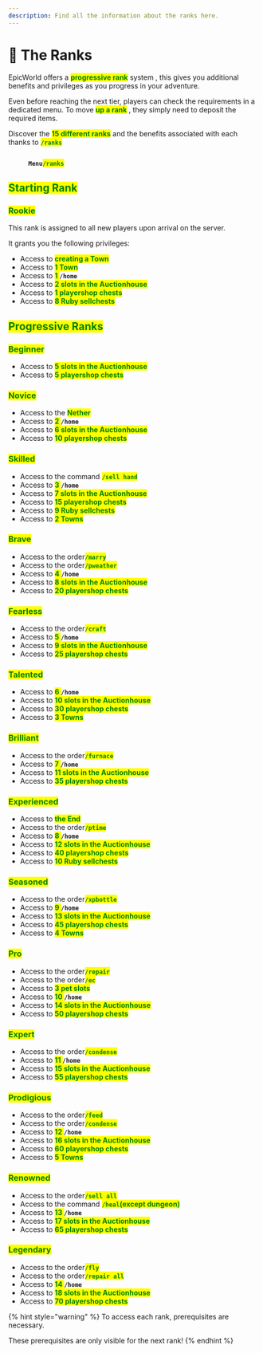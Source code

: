 ```yaml
---
description: Find all the information about the ranks here.
---
```


# 👑 The Ranks

EpicWorld offers a <mark style="color:green;">**progressive rank**</mark> system , this gives you additional benefits and privileges as you progress in your adventure.

Even before reaching the next tier, players can check the requirements in a dedicated menu. To move <mark style="color:green;">**up a rank**</mark> , they simply need to deposit the required items.

Discover the <mark style="color:green;">**15 different ranks**</mark> and the benefits associated with each thanks to <mark style="color:green;">**`/ranks`**</mark>

<figure><img src="../.gitbook/assets/Capture d&#x27;écran 2024-12-03 163915.png" alt=""><figcaption><p><strong><code>Menu</code></strong><mark style="color:green;"><strong><code>/ranks</code></strong></mark></p></figcaption></figure>

## <mark style="color:green;">Starting Rank</mark>

### <mark style="color:green;">Rookie</mark>

This rank is assigned to all new players upon arrival on the server.

It grants you the following privileges:

* Access to <mark style="color:green;">**creating a Town**</mark>
* Access to <mark style="color:green;">**1 Town**</mark>
* Access to <mark style="color:green;">**1 **</mark><mark style="color:green;">**`/home`**</mark>
* Access to <mark style="color:green;">**2 slots in the Auctionhouse**</mark>
* Access to <mark style="color:green;">**1 playershop chests**</mark>
* Access to <mark style="color:green;">**8 Ruby sellchests**</mark>

## <mark style="color:green;">Progressive Ranks</mark>

### <mark style="color:green;">Beginner</mark>

* Access to <mark style="color:green;">**5 slots in the Auctionhouse**</mark>
* Access to <mark style="color:green;">**5 playershop chests**</mark>

### <mark style="color:green;">Novice</mark>

* Access to the <mark style="color:green;">**Nether**</mark>
* Access to <mark style="color:green;">**2 **</mark><mark style="color:green;">**`/home`**</mark>
* Access to <mark style="color:green;">**6 slots in the Auctionhouse**</mark>
* Access to <mark style="color:green;">**10 playershop chests**</mark>

### <mark style="color:green;">Skilled</mark>&#x20;

* Access to the command <mark style="color:green;">**`/sell hand`**</mark>
* Access to <mark style="color:green;">**3 **</mark><mark style="color:green;">**`/home`**</mark>
* Access to <mark style="color:green;">**7 slots in the Auctionhouse**</mark>
* Access to <mark style="color:green;">**15 playershop chests**</mark>
* Access to <mark style="color:green;">**9 Ruby sellchests**</mark>
* Access to <mark style="color:green;">**2 Towns**</mark>

### <mark style="color:green;">Brave</mark>

* Access to the order<mark style="color:green;">**`/marry`**</mark>
* Access to the order<mark style="color:green;">**`/pweather`**</mark>
* Access to <mark style="color:green;">**4 **</mark><mark style="color:green;">**`/home`**</mark>
* Access to <mark style="color:green;">**8 slots in the Auctionhouse**</mark>
* Access to <mark style="color:green;">**20 playershop chests**</mark>

### <mark style="color:green;">Fearless</mark>

* Access to the order<mark style="color:green;">**`/craft`**</mark>
* Access to <mark style="color:green;">**5 **</mark><mark style="color:green;">**`/home`**</mark>
* Access to <mark style="color:green;">**9 slots in the Auctionhouse**</mark>
* Access to <mark style="color:green;">**25 playershop chests**</mark>

### <mark style="color:green;">Talented</mark>

* Access to <mark style="color:green;">**6 **</mark><mark style="color:green;">**`/home`**</mark>
* Access to <mark style="color:green;">**10 slots in the Auctionhouse**</mark>
* Access to <mark style="color:green;">**30 playershop chests**</mark>
* Access to <mark style="color:green;">**3 Towns**</mark>

### <mark style="color:green;">Brilliant</mark>

* Access to the order<mark style="color:green;">**`/furnace`**</mark>
* Access to <mark style="color:green;">**7 **</mark><mark style="color:green;">**`/home`**</mark>
* Access to <mark style="color:green;">**11 slots in the Auctionhouse**</mark>
* Access to <mark style="color:green;">**35 playershop chests**</mark>

### <mark style="color:green;">Experienced</mark>

* Access to <mark style="color:green;">**the End**</mark>
* Access to the order<mark style="color:green;">**`/ptime`**</mark>
* Access to <mark style="color:green;">**8 **</mark><mark style="color:green;">**`/home`**</mark>
* Access to <mark style="color:green;">**12 slots in the Auctionhouse**</mark>
* Access to <mark style="color:green;">**40 playershop chests**</mark>
* Access to <mark style="color:green;">**10 Ruby sellchests**</mark>

### <mark style="color:green;">Seasoned</mark>

* Access to the order<mark style="color:green;">**`/xpbottle`**</mark>
* Access to <mark style="color:green;">**9 **</mark><mark style="color:green;">**`/home`**</mark>
* Access to <mark style="color:green;">**13 slots in the Auctionhouse**</mark>
* Access to <mark style="color:green;">**45 playershop chests**</mark>
* Access to <mark style="color:green;">**4 Towns**</mark>

### <mark style="color:green;">Pro</mark>

* Access to the order<mark style="color:green;">**`/repair`**</mark>
* Access to the order<mark style="color:green;">**`/ec`**</mark>
* Access to <mark style="color:green;">**3 pet slots**</mark>
* Access to <mark style="color:green;">**10 **</mark><mark style="color:green;">**`/home`**</mark>
* Access to <mark style="color:green;">**14 slots in the Auctionhouse**</mark>
* Access to <mark style="color:green;">**50 playershop chests**</mark>

### <mark style="color:green;">Expert</mark>

* Access to the order<mark style="color:green;">**`/condense`**</mark>
* Access to <mark style="color:green;">**11 **</mark><mark style="color:green;">**`/home`**</mark>
* Access to <mark style="color:green;">**15 slots in the Auctionhouse**</mark>
* Access to <mark style="color:green;">**55 playershop chests**</mark>

### <mark style="color:green;">Prodigious</mark>

* Access to the order<mark style="color:green;">**`/feed`**</mark>
* Access to the order<mark style="color:green;">**`/condense`**</mark>
* Access to <mark style="color:green;">**12 **</mark><mark style="color:green;">**`/home`**</mark>
* Access to <mark style="color:green;">**16 slots in the Auctionhouse**</mark>
* Access to <mark style="color:green;">**60 playershop chests**</mark>
* Access to <mark style="color:green;">**5 Towns**</mark>

### <mark style="color:green;">Renowned</mark>

* Access to the order<mark style="color:green;">**`/sell all`**</mark>
* Access to the command <mark style="color:green;">**`/heal`**</mark><mark style="color:green;">**(except dungeon)**</mark>
* Access to <mark style="color:green;">**13 **</mark><mark style="color:green;">**`/home`**</mark>
* Access to <mark style="color:green;">**17 slots in the Auctionhouse**</mark>
* Access to <mark style="color:green;">**65 playershop chests**</mark>

### <mark style="color:green;">Legendary</mark>

* Access to the order<mark style="color:green;">**`/fly`**</mark>
* Access to the order<mark style="color:green;">**`/repair all`**</mark>
* Access to <mark style="color:green;">**14 **</mark><mark style="color:green;">**`/home`**</mark>
* Access to <mark style="color:green;">**18 slots in the Auctionhouse**</mark>
* Access to <mark style="color:green;">**70 playershop chests**</mark>

{% hint style="warning" %}
To access each rank, prerequisites are necessary.

These prerequisites are only visible for the next rank!
{% endhint %}
